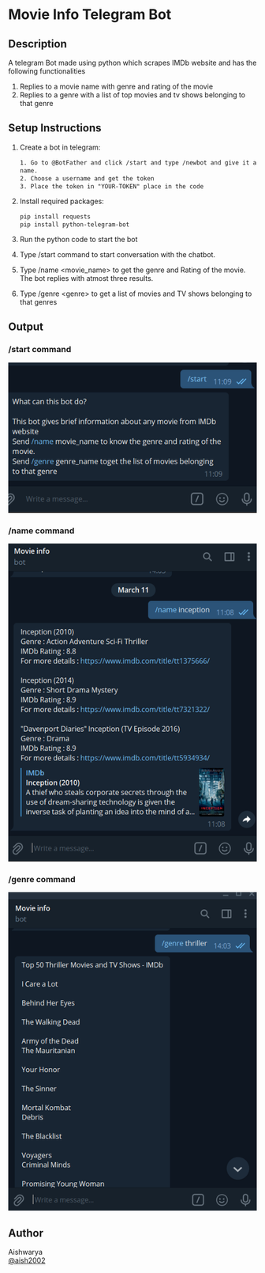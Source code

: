 # Movie Info Telegram Bot

## Description
A telegram Bot made using python which scrapes IMDb website and has the following functionalities
1. Replies to a movie name with genre and rating of the movie
2. Replies to a genre with a list of top movies and tv shows belonging to that genre

## Setup Instructions
1. Create a bot in telegram:

       1. Go to @BotFather and click /start and type /newbot and give it a name. 
       2. Choose a username and get the token 
       3. Place the token in "YOUR-TOKEN" place in the code

2. Install required packages:

       pip install requests
       pip install python-telegram-bot
3. Run the python code to start the bot

4. Type /start command to start conversation with the chatbot.

5. Type /name <movie_name> to get the genre and Rating of the movie. The bot replies with atmost three results.
6. Type /genre \<genre> to get a list of movies and TV shows belonging to that genres

## Output

### /start command

![alt text](start.png)  


### /name command

![alt text](movie.png)

### /genre command

![alt text](genre.png)

## Author

Aishwarya  
[@aish2002](https://github.com/aish2002)